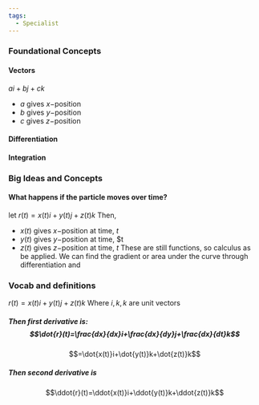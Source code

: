 ```yaml
---
tags:
  - Specialist
---
```

### Foundational Concepts
#### Vectors
$ai+bj+ck$ 
- $a$ gives $x-$position
- $b$ gives $y-$position
- $c$ gives $z-$position
#### Differentiation
#### Integration
### Big Ideas and Concepts
#### What happens if the particle moves over time?
let $r(t)=x(t)i+y(t)j+z(t)k$
Then, 
- $x(t)$ gives $x-$position at time, $t$
- $y(t)$ gives $y-$position at time, $t
- $z(t)$ gives $z-$position at time, $t$
These are still functions, so calculus as be applied. 
	We can find the gradient or area under the curve through differentiation and 

### Vocab and definitions
$r(t)=x(t)i+y(t)j+z(t)k$
	Where $i, k, k$ are unit vectors
##### Then first derivative is: $$\dot{r}(t)=\frac{dx}{dx}i+\frac{dx}{dy}j+\frac{dx}{dt}k$$ 

$$=\dot{x(t)}i+\dot{y(t)}k+\dot{z(t)}k$$
##### Then second derivative is
$$\ddot{r}(t)=\ddot{x(t)}i+\ddot{y(t)}k+\ddot{z(t)}k$$

